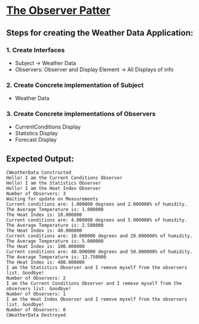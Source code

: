 # [The Observer Patter](https://refactoring.guru/design-patterns/observer)
## Steps for creating the Weather Data Application:
### 1. Create Interfaces
- Subject -> Weather Data
- Observers: Observer and Display Element -> All Displays of info
### 2. Create Concrete implementation of Subject
- Weather Data
### 3. Create Concrete implementations of Observers
- CurrentConditions Display
- Statistics Display
- Forecast Display

## Expected Output:
```
CWeatherData Constructed
Hello! I am the Current Conditions Observer
Hello! I am the Statistics Observer
Hello! I am the Heat Index Observer
Number of Observers: 3
Waiting for update on Measurements
Current conditions are: 1.000000 degrees and 2.000000% of humidity.
The Average Temperature is: 1.000000
The Heat Index is: 10.000000
Current conditions are: 4.000000 degrees and 5.000000% of humidity.
The Average Temperature is: 2.500000
The Heat Index is: 40.000000
Current conditions are: 10.000000 degrees and 20.000000% of humidity.
The Average Temperature is: 5.000000
The Heat Index is: 100.000000
Current conditions are: 40.000000 degrees and 50.000000% of humidity.
The Average Temperature is: 13.750000
The Heat Index is: 400.000000
I am the Statistics Observer and I remove myself from the observers list. Goodbye!
Number of Observers: 2
I am the Current Conditions Observer and I remove myself from the observers list. Goodbye!
Number of Observers: 1
I am the Heat Index Observer and I remove myself from the observers list. Goodbye!
Number of Observers: 0
CWeatherData Destroyed
```
